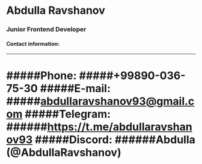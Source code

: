 # Abdulla Ravshanov
### Junior Frontend Developer

#### Contact information:
----------------------------------------------
#####**Phone:** #####+99890-036-75-30
#####**E-mail:** #####abdullaravshanov93@gmail.com
#####**Telegram:** ######https://t.me/abdullaravshanov93
#####**Discord:** ######Abdulla (@AbdullaRavshanov)
====